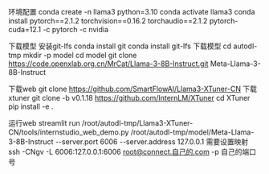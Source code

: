 环境配置
conda create -n llama3 python=3.10
conda activate llama3
conda install pytorch==2.1.2 torchvision==0.16.2 torchaudio==2.1.2 pytorch-cuda=12.1 -c pytorch -c nvidia

下载模型
安装git-lfs
conda install git
conda install git-lfs
下载模型
cd autodl-tmp
mkdir -p model
cd model
git clone https://code.openxlab.org.cn/MrCat/Llama-3-8B-Instruct.git Meta-Llama-3-8B-Instruct

下载web
git clone https://github.com/SmartFlowAI/Llama3-XTuner-CN
下载xtuner
git clone -b v0.1.18 https://github.com/InternLM/XTuner
cd XTuner
pip install -e .

运行web
streamlit run /root/autodl-tmp/Llama3-XTuner-CN/tools/internstudio_web_demo.py   /root/autodl-tmp/model/Meta-Llama-3-8B-Instruct --server.port 6006 --server.address 127.0.0.1
需要设置映射
ssh -CNgv -L 6006:127.0.0.1:6006 root@connect.自己的.com -p 自己的端口号
